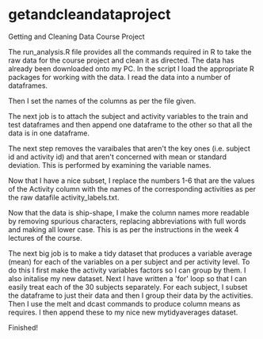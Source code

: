 # getandcleandataproject
Getting and Cleaning Data Course Project

The run_analysis.R file provides all the commands required in R to take the raw data for the course project and clean it as directed.
The data has already been downloaded onto my PC.
In the script I load the appropriate R packages for working with the data.
I read the data into a number of dataframes.

Then I set the names of the columns as per the file given.

The next job is to attach the subject and activity variables to the train and test dataframes and then append one dataframe to the other so that all the data is in one dataframe.

The next step removes the varaibales that aren't the key ones (i.e. subject id and activity id) and that aren't concerned with mean or standard deviation. This is performed by examining the variable names.

Now that I have a nice subset, I replace the numbers 1-6 that are the values of the Activity column with the names of the corresponding activities as per the raw datafile activity_labels.txt.

Now that the data is ship-shape, I make the column names more readable by removing spurious characters, replacing abbreviations with full words and making all lower case. This is as per the instructions in the week 4 lectures of the course.

The next big job is to make a tidy dataset that produces a variable average (mean) for each of the variables on a per subject and per activity level.
To do this I first make the activity variables factors so I can group by them.
I also initalise my new dataset.
Next I have written a 'for' loop so that I can easily treat each of the 30 subjects separately.
For each subject, I subset the dataframe to just their data and then I group their data by the activities. Then I use the melt and dcast commands to produce column means as requires.
I then append these to my nice new mytidyaverages dataset.

Finished!


